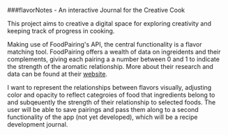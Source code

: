 ###flavorNotes - An interactive Journal for the Creative Cook

This project aims to creative a digital space for exploring creativity and keeping track of progress in cooking.  

Making use of FoodPairing's API, the central functionality is a flavor matching tool. FoodPairing offers a wealth of data on ingreidents and their complements, giving each pairing a a number between 0 and 1 to indicate the strength of the aromatic relationship. More about their research and data can be found at their [website](www.foodpairing.com). 

I want to represent the relationships between flavors visually, adjusting color and opacity to reflect categroies of food that ingredients belong to and subqeuently the strength of their relationship to selected foods.  The user will be able to save pairings and pass them along to a second functionality of the app (not yet developed), which will be a recipe development journal.  

 


